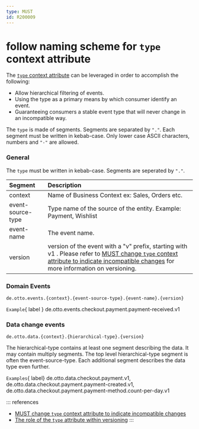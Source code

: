 ```yaml
---
type: MUST
id: R200009
---
```


# follow naming scheme for `type` context attribute

The [`type` context attribute](https://github.com/cloudevents/spec/blob/v1.0.2/cloudevents/spec.md#type) can be leveraged in order to accomplish the following:

- Allow hierarchical filtering of events.
- Using the type as a primary means by which consumer identify an event.
- Guaranteeing consumers a stable event type that will never change in an incompatible way.

The `type` is made of segments. Segments are separated by `"."`. Each segment must be written in kebab-case. Only lower case ASCII characters, numbers and `"-"` are allowed.

### General

The `type` must be written in kebab-case. Segments are seperated by `"."`.

| Segment           | Description                                                                                                                                                                                                 |
| :---------------- | :---------------------------------------------------------------------------------------------------------------------------------------------------------------------------------------------------------- |
| context           | Name of Business Context ex: Sales, Orders etc.                                                                                                                                                             |
| event-source-type | Type name of the source of the entity. Example: Payment, Wishlist                                                                                                                                           |
| event-name        | The event name.                                                                                                                                                                                             |
| version           | version of the event with a "v" prefix, starting with v1 . Please refer to [MUST change `type` context attribute to indicate incompatible changes](@guidelines/R200014) for more information on versioning. |

### Domain Events

```text
de.otto.events.{context}.{event-source-type}.{event-name}.{version}
```

`Example`{ label } de.otto.events.checkout.payment.payment-received.v1

### Data change events

```text
de.otto.data.{context}.{hierarchical-type}.{version}
```

The hierarchical-type contains at least one segment describing the data. It may contain multiply segments. The top level hierarchical-type segment is often the event-source-type. Each additional segment describes the data type even further.

`Examples`{ label} de.otto.data.checkout.payment.v1, de.otto.data.checkout.payment.payment-created.v1, de.otto.data.checkout.payment.payment-method.count-per-day.v1

::: references

- [MUST change `type` context attribute to indicate incompatible changes](@guidelines/R200014)
- [The role of the `type` attribute within versioning](https://github.com/cloudevents/spec/blob/v1.0.2/cloudevents/primer.md#the-role-of-the-type-attribute-within-versioning)
  :::
